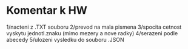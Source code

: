 # Komentar k HW
1/nacteni z .TXT souboru
2/prevod na mala pismena
3/spocita cetnost vyskytu jednotl.znaku (mimo mezery a nove radky)
4/serazeni podle abecedy
5/ulozeni vysledku do souboru .JSON
